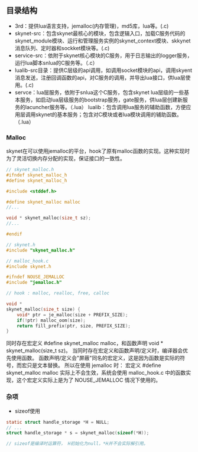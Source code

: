 ## 目录结构



* 3rd：提供lua语言支持，jemalloc(内存管理)，md5库，lua等。(.c)
* skynet-src：包含skynet最核心的模块，包含逻辑入口，加载C服务代码的skynet_module模块、运行和管理服务实例的skynet_context模块、skkynet消息队列、定时器和sockket模块等。(.c)  
* service-src：依附于skynet核心模块的C服务，用于日志输出的logger服务，运行lua脚本snlua的C服务等。（.c）
* lualib-src目录：提供C层级的api调用，如调用socket模块的api，调用skyent消息发送，注册回调函数的api，对C服务的调用，并导出lua接口，供lua层使用。(.c)
* servce：lua层服务，依附于snlua这个C服务，包含skynet lua层级的一些基本服务，如启动lua层级服务的bootstrap服务，gate服务，供lua层创建新服务的lacuncher服务等。（.lua）
lualib：包含调用lua服务的辅助函数，方便应用层调用skynet的基本服务；包含对C模块或者lua模块调用的辅助函数。（.lua）


### Malloc
skynet在可以使用jemalloc的平台，hook了原有malloc函数的实现。这种实现时为了灵活切换内存分配的实现，保证接口的一致性。

```c
// skynet_malloc.h
#ifndef skynet_malloc_h
#define skynet_malloc_h

#include <stddef.h>

#define skynet_malloc malloc
//...

void * skynet_malloc(size_t sz);
//...

#endif
```

```c
// skynet.h
#include "skynet_malloc.h"

// malloc_hook.c
#include skynet.h

#ifndef NOUSE_JEMALLOC
#include "jemalloc.h"

// hook : malloc, realloc, free, calloc

void *
skynet_malloc(size_t size) {
	void* ptr = je_malloc(size + PREFIX_SIZE);
	if(!ptr) malloc_oom(size);
	return fill_prefix(ptr, size, PREFIX_SIZE);
}
```

同时存在宏定义 #define skynet_malloc malloc，和函数声明 void * skynet_malloc(size_t sz)。
当同时存在宏定义和函数声明/定义时，编译器会优先使用函数。
函数声明/定义会"屏蔽"同名的宏定义，这是因为函数是实际的符号，而宏只是文本替换。
所以在使用 jemalloc 时：
宏定义 #define skynet_malloc malloc 实际上不会生效，系统会使用 malloc_hook.c 中的函数实现，这个宏定义实际上是为了 NOUSE_JEMALLOC 情况下使用的。





### 杂项
* sizeof使用
```c
static struct handle_storage *H = NULL;
// ...
struct handle_storage * s = skynet_malloc(sizeof(*H));

// sizeof是编译时运算符， H初始化为null，*H并不会实际解引用。
```

